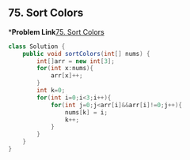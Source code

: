 ## 75. Sort Colors

***Problem Link**[75. Sort Colors](https://leetcode.com/problems/sort-colors/description/)

```java
class Solution {
    public void sortColors(int[] nums) {
        int[]arr = new int[3];
        for(int x:nums){
            arr[x]++;
        }
        int k=0;
        for(int i=0;i<3;i++){
            for(int j=0;j<arr[i]&&arr[i]!=0;j++){
                nums[k] = i;
                k++;
            }
        }
    }
}